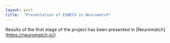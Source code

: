 ```yaml
---
layout: post
title:  "Presentation of ESNECO in Neuromatch"
---
```


Results of the first stage of the project has been presented in [Neuromatch] (https://neuromatch.io/).
